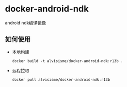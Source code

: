 # docker-android-ndk
android ndk编译镜像

## 如何使用

* 本地构建
  
  ```shell
  docker build -t alvisisme/docker-android-ndk:r13b .
  ```

* 远程拉取

  ```shell
  docker pull alvisisme/docker-android-ndk:r13b
  ```